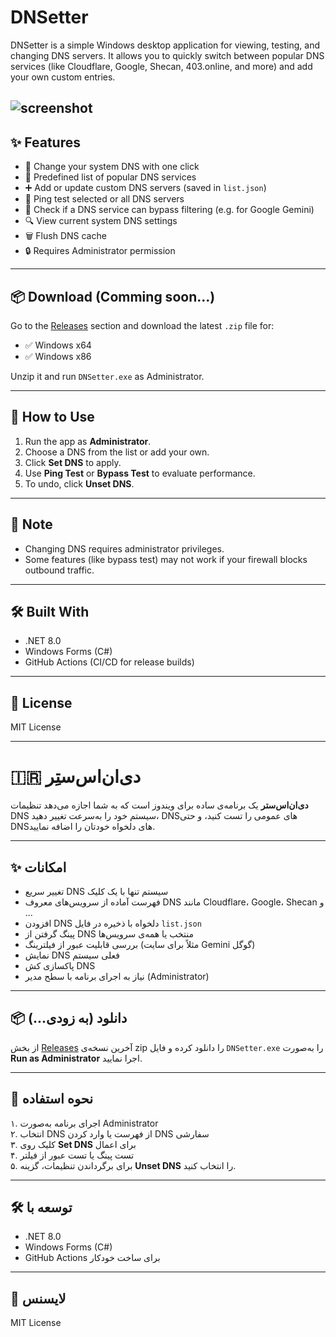 # DNSetter

DNSetter is a simple Windows desktop application for viewing, testing, and changing DNS servers. It allows you to quickly switch between popular DNS services (like Cloudflare, Google, Shecan, 403.online, and more) and add your own custom entries.

![screenshot](https://github.com/Mehrdad32/DNSetter/DNSetter_v1.0.1.2.png)
---

## ✨ Features

- 🔧 Change your system DNS with one click
- 📄 Predefined list of popular DNS services
- ➕ Add or update custom DNS servers (saved in `list.json`)
- 📶 Ping test selected or all DNS servers
- 🚀 Check if a DNS service can bypass filtering (e.g. for Google Gemini)
- 🔍 View current system DNS settings
- 🗑 Flush DNS cache
- 🔒 Requires Administrator permission

---

## 📦 Download (Comming soon...)

Go to the [Releases](https://github.com/Mehrdad32/DNSetter/releases) section and download the latest `.zip` file for:
- ✅ Windows x64
- ✅ Windows x86

Unzip it and run `DNSetter.exe` as Administrator.

---

## 🚀 How to Use

1. Run the app as **Administrator**.
2. Choose a DNS from the list or add your own.
3. Click **Set DNS** to apply.
4. Use **Ping Test** or **Bypass Test** to evaluate performance.
5. To undo, click **Unset DNS**.

---

## 🔐 Note

- Changing DNS requires administrator privileges.
- Some features (like bypass test) may not work if your firewall blocks outbound traffic.

---

## 🛠 Built With

- .NET 8.0
- Windows Forms (C#)
- GitHub Actions (CI/CD for release builds)

---

## 📁 License

MIT License

---

# 🇮🇷 دی‌ان‌اس‌ستِر

**دی‌ان‌اس‌ستر** یک برنامه‌ی ساده برای ویندوز است که به شما اجازه می‌دهد تنظیمات DNS سیستم خود را به‌سرعت تغییر دهید، DNSهای عمومی را تست کنید، و حتی DNSهای دلخواه خودتان را اضافه نمایید.

---

## ✨ امکانات

- تغییر سریع DNS سیستم تنها با یک کلیک
- فهرست آماده از سرویس‌های معروف DNS مانند Cloudflare، Google، Shecan و ...
- افزودن DNS دلخواه با ذخیره در فایل `list.json`
- پینگ گرفتن از DNS منتخب یا همه‌ی سرویس‌ها
- بررسی قابلیت عبور از فیلترینگ (مثلاً برای سایت Gemini گوگل)
- نمایش DNS فعلی سیستم
- پاکسازی کش DNS
- نیاز به اجرای برنامه با سطح مدیر (Administrator)

---

## 📦 دانلود (به زودی...)

از بخش [Releases](https://github.com/Mehrdad32/DNSetter/releases) آخرین نسخه‌ی zip را دانلود کرده و فایل `DNSetter.exe` را به‌صورت **Run as Administrator** اجرا نمایید.

---

## 📌 نحوه استفاده

۱. اجرای برنامه به‌صورت Administrator  
۲. انتخاب DNS از فهرست یا وارد کردن DNS سفارشی  
۳. کلیک روی **Set DNS** برای اعمال  
۴. تست پینگ یا تست عبور از فیلتر  
۵. برای برگرداندن تنظیمات، گزینه **Unset DNS** را انتخاب کنید.

---

## 🛠 توسعه با

- .NET 8.0
- Windows Forms (C#)
- GitHub Actions برای ساخت خودکار

---

## 📁 لایسنس

MIT License
